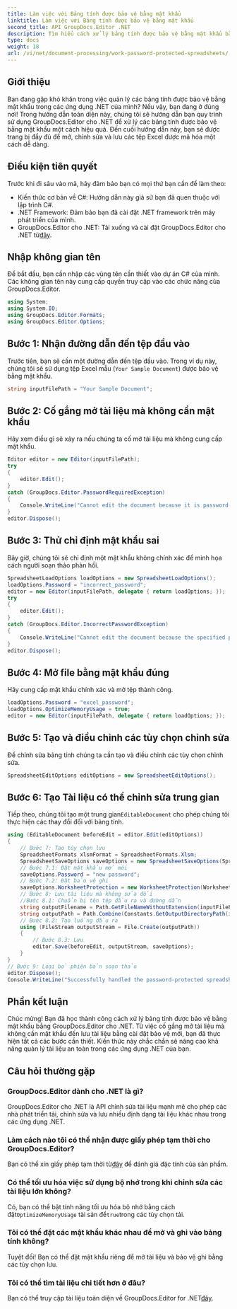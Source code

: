 ```yaml
---
title: Làm việc với Bảng tính được bảo vệ bằng mật khẩu
linktitle: Làm việc với Bảng tính được bảo vệ bằng mật khẩu
second_title: API GroupDocs.Editor .NET
description: Tìm hiểu cách xử lý bảng tính được bảo vệ bằng mật khẩu bằng GroupDocs.Editor cho .NET. Hướng dẫn chi tiết này hướng dẫn bạn cách mở để lưu tệp Excel an toàn.
type: docs
weight: 18
url: /vi/net/document-processing/work-password-protected-spreadsheets/
---
```

## Giới thiệu
Bạn đang gặp khó khăn trong việc quản lý các bảng tính được bảo vệ bằng mật khẩu trong các ứng dụng .NET của mình? Nếu vậy, bạn đang ở đúng nơi! Trong hướng dẫn toàn diện này, chúng tôi sẽ hướng dẫn bạn quy trình sử dụng GroupDocs.Editor cho .NET để xử lý các bảng tính được bảo vệ bằng mật khẩu một cách hiệu quả. Đến cuối hướng dẫn này, bạn sẽ được trang bị đầy đủ để mở, chỉnh sửa và lưu các tệp Excel được mã hóa một cách dễ dàng.
## Điều kiện tiên quyết
Trước khi đi sâu vào mã, hãy đảm bảo bạn có mọi thứ bạn cần để làm theo:
- Kiến thức cơ bản về C#: Hướng dẫn này giả sử bạn đã quen thuộc với lập trình C#.
- .NET Framework: Đảm bảo bạn đã cài đặt .NET framework trên máy phát triển của mình.
-  GroupDocs.Editor cho .NET: Tải xuống và cài đặt GroupDocs.Editor cho .NET từ[đây](https://releases.groupdocs.com/editor/net/).
## Nhập không gian tên
Để bắt đầu, bạn cần nhập các vùng tên cần thiết vào dự án C# của mình. Các không gian tên này cung cấp quyền truy cập vào các chức năng của GroupDocs.Editor.
```csharp
using System;
using System.IO;
using GroupDocs.Editor.Formats;
using GroupDocs.Editor.Options;
```
## Bước 1: Nhận đường dẫn đến tệp đầu vào
Trước tiên, bạn sẽ cần một đường dẫn đến tệp đầu vào. Trong ví dụ này, chúng tôi sẽ sử dụng tệp Excel mẫu (`Your Sample Document`) được bảo vệ bằng mật khẩu.
```csharp
string inputFilePath = "Your Sample Document";
```
## Bước 2: Cố gắng mở tài liệu mà không cần mật khẩu
Hãy xem điều gì sẽ xảy ra nếu chúng ta cố mở tài liệu mà không cung cấp mật khẩu.
```csharp
Editor editor = new Editor(inputFilePath);
try
{
    editor.Edit();
}
catch (GroupDocs.Editor.PasswordRequiredException)
{
    Console.WriteLine("Cannot edit the document because it is password-protected. A password is required.");
}
editor.Dispose();
```
## Bước 3: Thử chỉ định mật khẩu sai
Bây giờ, chúng tôi sẽ chỉ định một mật khẩu không chính xác để minh họa cách người soạn thảo phản hồi.
```csharp
SpreadsheetLoadOptions loadOptions = new SpreadsheetLoadOptions();
loadOptions.Password = "incorrect_password";
editor = new Editor(inputFilePath, delegate { return loadOptions; });
try
{
    editor.Edit();
}
catch (GroupDocs.Editor.IncorrectPasswordException)
{
    Console.WriteLine("Cannot edit the document because the specified password is incorrect.");
}
editor.Dispose();
```
## Bước 4: Mở file bằng mật khẩu đúng
Hãy cung cấp mật khẩu chính xác và mở tệp thành công.
```csharp
loadOptions.Password = "excel_password";
loadOptions.OptimizeMemoryUsage = true;
editor = new Editor(inputFilePath, delegate { return loadOptions; });
```
## Bước 5: Tạo và điều chỉnh các tùy chọn chỉnh sửa
Để chỉnh sửa bảng tính chúng ta cần tạo và điều chỉnh các tùy chọn chỉnh sửa.
```csharp
SpreadsheetEditOptions editOptions = new SpreadsheetEditOptions();
```
## Bước 6: Tạo Tài liệu có thể chỉnh sửa trung gian
 Tiếp theo, chúng tôi tạo một trung gian`EditableDocument` cho phép chúng tôi thực hiện các thay đổi đối với bảng tính.
```csharp
using (EditableDocument beforeEdit = editor.Edit(editOptions))
{
    // Bước 7: Tạo tùy chọn lưu
    SpreadsheetFormats xlsmFormat = SpreadsheetFormats.Xlsm;
    SpreadsheetSaveOptions saveOptions = new SpreadsheetSaveOptions(SpreadsheetFormats.Xlsm);
    // Bước 7.1: Đặt mật khẩu mở mới
    saveOptions.Password = "new password";
    // Bước 7.2: Đặt bảo vệ ghi
    saveOptions.WorksheetProtection = new WorksheetProtection(WorksheetProtectionType.All, "write password");
    // Bước 8: Lưu tài liệu mà không sửa đổi
    //Bước 8.1: Chuẩn bị tên tệp đầu ra và đường dẫn
    string outputFilename = Path.GetFileNameWithoutExtension(inputFilePath) + "." + xlsmFormat.Extension;
    string outputPath = Path.Combine(Constants.GetOutputDirectoryPath(inputFilePath), outputFilename);
    // Bước 8.2: Tạo luồng đầu ra
    using (FileStream outputStream = File.Create(outputPath))
    {
        // Bước 8.3: Lưu
        editor.Save(beforeEdit, outputStream, saveOptions);
    }
}
// Bước 9: Loại bỏ phiên bản soạn thảo
editor.Dispose();
Console.WriteLine("Successfully handled the password-protected spreadsheet. Editor instance has been disposed: {0}", editor.IsDisposed ? "Yes" : "No");
```
## Phần kết luận
Chúc mừng! Bạn đã học thành công cách xử lý bảng tính được bảo vệ bằng mật khẩu bằng GroupDocs.Editor cho .NET. Từ việc cố gắng mở tài liệu mà không cần mật khẩu đến lưu tài liệu bằng cài đặt bảo vệ mới, bạn đã thực hiện tất cả các bước cần thiết. Kiến thức này chắc chắn sẽ nâng cao khả năng quản lý tài liệu an toàn trong các ứng dụng .NET của bạn.
## Câu hỏi thường gặp
### GroupDocs.Editor dành cho .NET là gì?
GroupDocs.Editor cho .NET là API chỉnh sửa tài liệu mạnh mẽ cho phép các nhà phát triển tải, chỉnh sửa và lưu nhiều định dạng tài liệu khác nhau trong các ứng dụng .NET.
### Làm cách nào tôi có thể nhận được giấy phép tạm thời cho GroupDocs.Editor?
 Bạn có thể xin giấy phép tạm thời từ[đây](https://purchase.groupdocs.com/temporary-license/) để đánh giá đặc tính của sản phẩm.
### Có thể tối ưu hóa việc sử dụng bộ nhớ trong khi chỉnh sửa các tài liệu lớn không?
 Có, bạn có thể bật tính năng tối ưu hóa bộ nhớ bằng cách đặt`OptimizeMemoryUsage` tài sản để`true`trong các tùy chọn tải.
### Tôi có thể đặt các mật khẩu khác nhau để mở và ghi vào bảng tính không?
Tuyệt đối! Bạn có thể đặt mật khẩu riêng để mở tài liệu và bảo vệ ghi bằng các tùy chọn lưu.
### Tôi có thể tìm tài liệu chi tiết hơn ở đâu?
 Bạn có thể truy cập tài liệu toàn diện về GroupDocs.Editor for .NET[đây](https://reference.groupdocs.com/editor/net/).